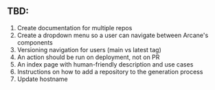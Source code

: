 ## TBD:

1. Create documentation for multiple repos
2. Create a dropdown menu so a user can navigate between Arcane's components
3. Versioning navigation for users (main vs latest tag)
4. An action should be run on deployment, not on PR
5. An index page with human-friendly description and use cases
6. Instructions on how to add a repository to the generation process
7. Update hostname
